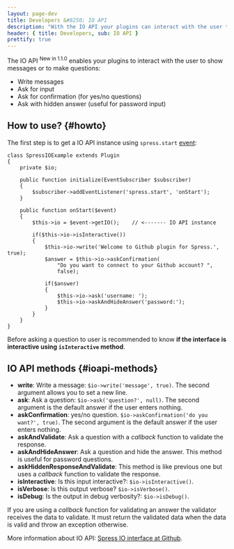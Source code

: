 ```yaml
---
layout: page-dev
title: Developers &#8250; IO API
description: "With the IO API your plugins can interact with the user to show messages or to ask questions"
header: { title: Developers, sub: IO API }
prettify: true
---
```

The IO API <sup><span class="label label-success">New in 1.1.0</span></sup> enables your plugins
to interact with the user to show messages or to make questions:

* Write messages
* Ask for input
* Ask for confirmation (for yes/no questions)
* Ask with hidden answer (useful for password input)

## How to use? {#howto}

The first step is to get a IO API instance using `spress.start` [event](/docs/developers/events-list):

```
class SpressIOExample extends Plugin
{
    private $io;
    
    public function initialize(EventSubscriber $subscriber)
    {
        $subscriber->addEventListener('spress.start', 'onStart');
    }
    
    public function onStart($event)
    {
        $this->io = $event->getIO();    // <------- IO API instance
        
        if($this->io->isInteractive())
        {
            $this->io->write('Welcome to Github plugin for Spress.', true);
            $answer = $this->io->askConfirmation(
                "Do you want to connect to your Github account? ", 
                false);
            
            if($answer)
            {
                $this->io->ask('username: ');
                $this->io->askAndHideAnswer('password:');
            }
        }
    }
}
```

Before asking a question to user is recommended to know **if the interface is interactive using
`isInteractive` method**.

## IO API methods {#ioapi-methods}

* **write**: Write a message: `$io->write('message', true)`. The second argument allows you to set a new line.
* **ask**: Ask a question: `$io->ask('question?', null)`. The second argument is the default answer if the user enters nothing.
* **askConfirmation**: yes/no question. `$io->askConfirmation('do you want?', true)`. The second argument is the default answer if the user enters nothing.
* **askAndValidate**: Ask a question with a *callback* function to validate the response.
* **askAndHideAnswer**: Ask a question and hide the answer. This method is useful for password questions.
* **askHiddenResponseAndValidate**: This method is like previous one but uses a *callback* function to validate the response.
* **isInteractive**: Is this input interactive?: `$io->isInteractive()`.
* **isVerbose**: Is this output verbose? `$io->isVerbose()`.
* **isDebug**: Is the output in debug verbosity?: `$io->isDebug()`.

If you are using a *callback* function for validating an answer the validator receives the data to validate. 
It must return the validated data when the data is valid and throw an exception otherwise.

More information about IO API: [Spress IO interface at Github](https://github.com/yosymfony/Spress/blob/master/src/Yosymfony/Spress/IO/IOInterface.php).


